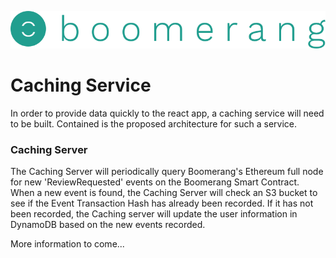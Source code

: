 ![Boomerang Logo](https://github.com/BoomerangProject/boomerang-wiki/blob/master/images/logo.png "Boomerang Logo")
# Caching Service
In order to provide data quickly to the react app, a caching service will need to be built. Contained is the proposed architecture for such a service.

### Caching Server
The Caching Server will periodically query Boomerang's Ethereum full node for new 'ReviewRequested' events on the Boomerang Smart Contract.
When a new event is found, the Caching Server will check an S3 bucket to see if the Event Transaction Hash has already been recorded.
If it has not been recorded, the Caching server will update the user information in DynamoDB based on the new events recorded.

More information to come...
